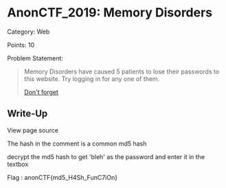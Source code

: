 # AnonCTF_2019: Memory Disorders

Category: Web

Points: 10

Problem Statement:

>Memory Disorders have caused 5 patients to lose their passwords to this website. Try logging in for any one of them.
>
>[Don't forget](https://anonctf.000webhostapp.com/Web_1.php)

## Write-Up

View page source

The hash in the comment is a common md5 hash

decrypt the md5 hash to get 'bleh' as the password and enter it in the textbox

Flag : anonCTF{md5_H4Sh_FunC7iOn}
